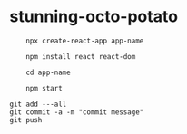 # stunning-octo-potato

```
    npx create-react-app app-name
```

```
    npm install react react-dom
```

```
    cd app-name
```

```
    npm start
```


```
git add ---all
git commit -a -m "commit message"
git push
```